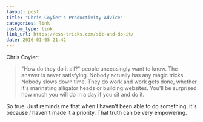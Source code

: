 ```yaml
---
layout: post
title: "Chris Coyier’s Productivity Advice"
categories: link
custom_type: link
link_url: https://css-tricks.com/sit-and-do-it/
date: 2016-01-05 21:42
---
```

Chris Coyier: 

> "How do they do it all?" people unceasingly want to know. The answer is never satisfying. Nobody actually has any magic tricks. Nobody slows down time. They do work and work gets done, whether it's marinating alligator heads or building websites. You'll be surprised how much you will do in a day if you sit and do it.

So true. Just reminds me that when I haven't been able to do something, it's because *I* haven't made it a priority. That truth can be very empowering.